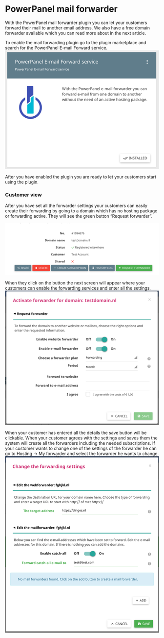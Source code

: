 # PowerPanel mail forwarder

With the PowerPanel mail forwarder plugin you can let your customers forward their mail to another email address.
We also have a free domain forwarder available which you can read more about in the next article.

To enable the mail forwarding plugin go to the plugin marketplace and search for the PowerPanel E-mail Forward service.
![PowerPanel mail forwarder plugin](/images/powerpanel_mail_forwarder.png)

After you have enabled the plugin you are ready to let your customers start using the plugin.

### Customer view

After you have set all the forwarder settings your customers can easily create their forwarding by going to a domain which has no hosting package or forwarding active. They will see the green button “Request forwarder”.

![PowerPanel mail forwarder customer view](/images/mail_forwarder_customer_view.png)

When they click on the button the next screen will appear where your customers can enable the forwarding services and enter all the settings.
![Activate mail forwarder](/images/activate_mail_forwarder.png)

When your customer has entered all the details the save button will be clickable. When your customer agrees with the settings and saves them the system will create all the forwarders including the needed subscriptions.
If your customer wants to change one of the settings of the forwarder he can go to Hosting -> My forwarder and select the forwarder he wants to change.
![Change mail forwarder settings](/images/change_mail_forwarder.png)
